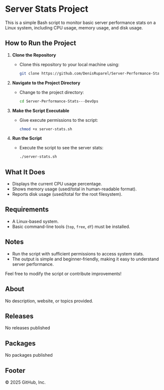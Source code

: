 # Server Stats Project

This is a simple Bash script to monitor basic server performance stats on a Linux system, including CPU usage, memory usage, and disk usage.

## How to Run the Project

1. **Clone the Repository**
   - Clone this repository to your local machine using:
     ```bash
     git clone https://github.com/DenisRuparel/Server-Performance-Stats---DevOps.git
     ```

2. **Navigate to the Project Directory**
   - Change to the project directory:
     ```bash
     cd Server-Performance-Stats---DevOps
     ```

3. **Make the Script Executable**
   - Give execute permissions to the script:
     ```bash
     chmod +x server-stats.sh
     ```

4. **Run the Script**
   - Execute the script to see the server stats:
     ```bash
     ./server-stats.sh
     ```

## What It Does
- Displays the current CPU usage percentage.
- Shows memory usage (used/total in human-readable format).
- Reports disk usage (used/total for the root filesystem).

## Requirements
- A Linux-based system.
- Basic command-line tools (`top`, `free`, `df`) must be installed.

## Notes
- Run the script with sufficient permissions to access system stats.
- The output is simple and beginner-friendly, making it easy to understand server performance.

Feel free to modify the script or contribute improvements!

## About
No description, website, or topics provided.

## Releases
No releases published

## Packages
No packages published

## Footer
© 2025 GitHub, Inc.